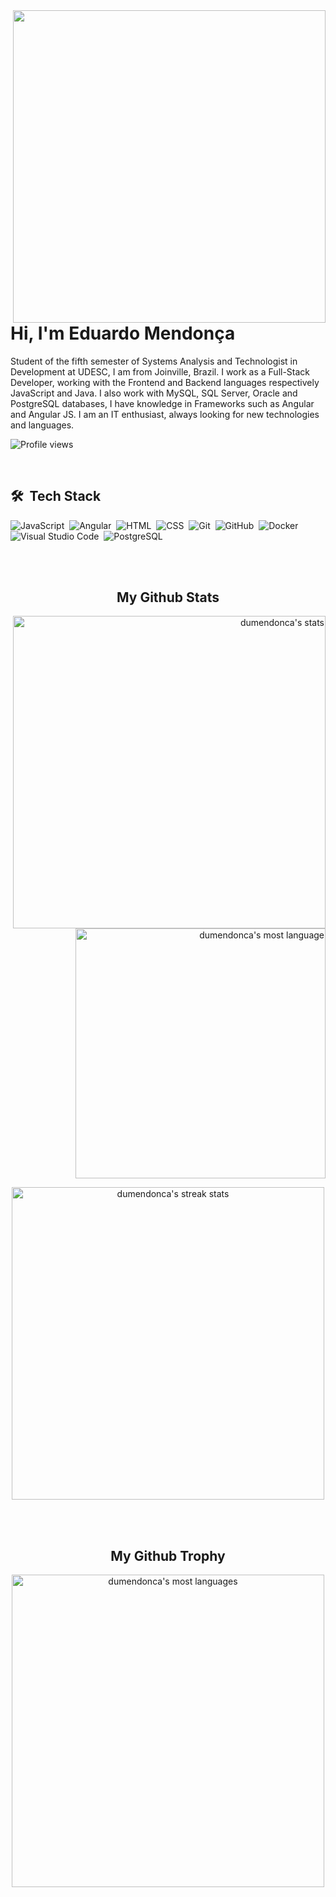 <img align="right" height=500em src="https://raw.githubusercontent.com/gist/DuMendonca/bf1e3e2af53092271100c4b95148a7c2/raw/36565ccb1a1259fcaea6bd8018891b6e78964d6c/githubcard.svg"/>
<h1 align="left"> Hi, I'm  Eduardo Mendonça </h1>

Student of the fifth semester of Systems Analysis and Technologist in Development at UDESC, I am from Joinville, Brazil. I work as a Full-Stack Developer, working with the Frontend and Backend languages respectively JavaScript and Java.
I also work with MySQL, SQL Server, Oracle and PostgreSQL databases, I have knowledge in Frameworks such as Angular and Angular JS.
I am an IT enthusiast, always looking for new technologies and languages.
<p align="left"> <img src="https://komarev.com/ghpvc/?username=dumendonca&color=yellow" alt="Profile views" /> </p>

<br>

## 🛠 &nbsp;Tech Stack

![JavaScript](https://img.shields.io/badge/-JavaScript-05122A?style=flat&logo=javascript)&nbsp;
![Angular](https://img.shields.io/badge/-Angular-05122A?style=flat&logo=Angular)&nbsp;
![HTML](https://img.shields.io/badge/-HTML-05122A?style=flat&logo=HTML5)&nbsp;
![CSS](https://img.shields.io/badge/-CSS-05122A?style=flat&logo=CSS3&logoColor=1572B6)&nbsp;
![Git](https://img.shields.io/badge/-Git-05122A?style=flat&logo=git)&nbsp;
![GitHub](https://img.shields.io/badge/-GitHub-05122A?style=flat&logo=github)&nbsp;
![Docker](https://img.shields.io/badge/-Docker-05122A?style=flat&logo=docker)&nbsp;
![Visual Studio Code](https://img.shields.io/badge/-Visual%20Studio%20Code-05122A?style=flat&logo=visual-studio-code&logoColor=007ACC)&nbsp;
![PostgreSQL](https://img.shields.io/badge/-PostgreSQL-05122A?style=flat&logo=postgresql)&nbsp;

<br><br>

<h2 align="center">My Github Stats</h2>
<p style="text-align:right">
  <img width="500em" src="https://github-readme-stats.vercel.app/api?username=dumendonca&show_icons=true&theme=transparent" alt="dumendonca's stats"/>
  <img width="400em" src="https://github-readme-stats.vercel.app/api/top-langs/?username=dumendonca&layout=compact&theme=transparent" alt="dumendonca's most language"/>
</p>
<p align="center">
  <img width="500em" src="http://github-readme-streak-stats.herokuapp.com?user=dumendonca&theme=transparent" alt="dumendonca's streak stats"/>
</p>

<br><br>

<h2 align="center">My Github Trophy</h2>
<p align="center">
  <img width="500em" src="https://github-profile-trophy.vercel.app/?username=dumendonca&theme=algolia&align=center" alt="dumendonca's most languages"/>
</p>

